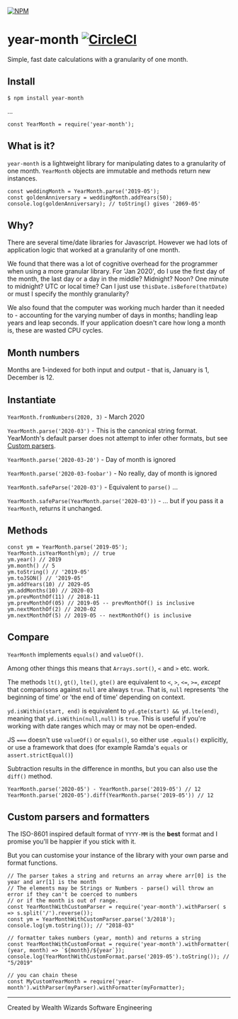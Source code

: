 [![NPM](https://nodei.co/npm/year-month.png?compact=true)](https://nodei.co/npm/year-month/)
# year-month [![CircleCI](https://circleci.com/gh/WealthWizardsEngineering/year-month.svg?style=svg)](https://circleci.com/gh/WealthWizardsEngineering/year-month)
Simple, fast date calculations with a granularity of one month.

## Install

    $ npm install year-month

...

    const YearMonth = require('year-month');

## What is it?

`year-month` is a lightweight library for manipulating dates to a granularity of
one month. `YearMonth` objects are immutable and methods return new instances.

    const weddingMonth = YearMonth.parse('2019-05');
    const goldenAnniversary = weddingMonth.addYears(50);
    console.log(goldenAnniversary); // toString() gives '2069-05'

## Why?

There are several time/date libraries for Javascript. However we had lots of 
application logic that worked at a granularity of one month.

We found that there was a lot of cognitive overhead for the programmer when using a more granular library. For 'Jan 2020', do I use the first day of the month, the
last day or a day in the middle? Midnight? Noon? One minute to midnight? UTC or
local time? Can I just use `thisDate.isBefore(thatDate)` or must I specify 
the monthly granularity?

We also found that the computer was working much harder than it needed to - accounting for the varying number of days in months; handling leap years and leap seconds. If your application doesn't care how long a month is, these are wasted CPU
cycles.

## Month numbers

Months are 1-indexed for both input and output - that is, January is 1, December is 12.

## Instantiate

`YearMonth.fromNumbers(2020, 3)` - March 2020

`YearMonth.parse('2020-03')` - This is the canonical string format. YearMonth's default parser does not attempt 
to infer other formats, but see [Custom parsers](#custom-parsers-and-formatters).

`YearMonth.parse('2020-03-20')` - Day of month is ignored

`YearMonth.parse('2020-03-foobar')` - No really, day of month is ignored

`YearMonth.safeParse('2020-03')` - Equivalent to `parse()` ...

`YearMonth.safeParse(YearMonth.parse('2020-03'))` - ... but if you pass it a `YearMonth`, returns it unchanged.

## Methods

    const ym = YearMonth.parse('2019-05');
    YearMonth.isYearMonth(ym); // true
    ym.year() // 2019
    ym.month() // 5
    ym.toString() // '2019-05'
    ym.toJSON() // '2019-05'
    ym.addYears(10) // 2029-05
    ym.addMonths(10) // 2020-03
    ym.prevMonthOf(11) // 2018-11
    ym.prevMonthOf(05) // 2019-05 -- prevMonthOf() is inclusive
    ym.nextMonthOf(2) // 2020-02
    ym.nextMonthOf(5) // 2019-05 -- nextMonthOf() is inclusive

## Compare

`YearMonth` implements `equals()` and `valueOf()`.

Among other things this means that `Arrays.sort()`, `<` and `>` etc. work.

The methods `lt()`, `gt()`, `lte()`, `gte()` are equivalent to `<`, `>`, `<=`, `>=`,
*except* that comparisons against `null` are always `true`. That is, `null` represents
'the beginning of time' or 'the end of time' depending on context.

`yd.isWithin(start, end)` is equivalent to  `yd.gte(start) && yd.lte(end)`, 
meaning that `yd.isWithin(null,null)` is `true`. This is useful if you're working
with date ranges which may or may not be open-ended.

JS `===` doesn't use `valueOf()` or `equals()`, so either use `.equals()` explicitly, or use a framework that does (for example Ramda's `equals` or `assert.strictEqual()`)

Subtraction results in the difference in months, but you can also use the `diff()`
method.

    YearMonth.parse('2020-05') - YearMonth.parse('2019-05') // 12
    YearMonth.parse('2020-05').diff(YearMonth.parse('2019-05')) // 12

## Custom parsers and formatters

The ISO-8601 inspired default format of `YYYY-MM` is the **best** format and I promise you'll be happier if you stick with it.

But you can customise your instance of the library with your own parse and format functions.

    // The parser takes a string and returns an array where arr[0] is the year and arr[1] is the month
    // The elements may be Strings or Numbers - parse() will throw an error if they can't be coerced to numbers
    // or if the month is out of range.
    const YearMonthWithCustomParser = require('year-month').withParser( s => s.split('/').reverse());
    const ym = YearMonthWithCustomParser.parse('3/2018');
    console.log(ym.toString()); // "2018-03"

    // formatter takes numbers (year, month) and returns a string
    const YearMonthWithCustomFormat = require('year-month').withFormatter( (year, month) => `${month}/${year`});
    console.log(YearMonthWithCustomFormat.parse('2019-05').toString()); // "5/2019"

    // you can chain these
    const MyCustomYearMonth = require('year-month').withParser(myParser).withFormatter(myFormatter);

---

Created by Wealth Wizards Software Engineering
